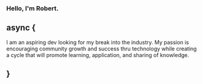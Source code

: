 ### Hello, I'm Robert.
## async   {
I am an aspiring dev looking for my break into the industry.
My passion is encouraging community growth and success thru
technology while creating a cycle that will promote learning, application,
and sharing of knowledge.
## }

<!--
**Makersmarx/Makersmarx** is a ✨ _special_ ✨ repository because its `README.md` (this file) appears on your GitHub profile.

Here are some ideas to get you started:

- 🔭 I’m currently working on ...
- 🌱 I’m currently learning ...
- 👯 I’m looking to collaborate on ...
- 🤔 I’m looking for help with ...
- 💬 Ask me about ...
- 📫 How to reach me: ...
- 😄 Pronouns: ...
- ⚡ Fun fact: ...
-->
